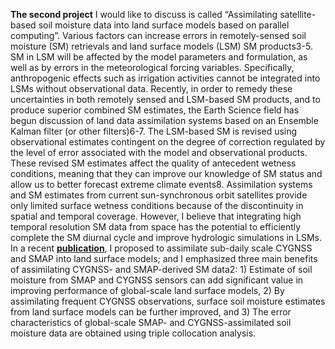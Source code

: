 
__The second project__ I would like to discuss is called “Assimilating satellite-based soil moisture data into land surface models based on parallel computing”. 
Various factors can increase errors in remotely-sensed soil moisture (SM) retrievals and land surface models (LSM) SM products3-5. 
SM in LSM will be affected by the model parameters and formulation, as well as by errors in the meteorological forcing variables.
Specifically, anthropogenic effects such as irrigation activities cannot be integrated into LSMs without observational data.
Recently, in order to remedy these uncertainties in both remotely sensed and LSM-based SM products, and to produce superior combined SM estimates, the Earth Science field has begun discussion of land data assimilation systems based on an Ensemble Kalman filter (or other filters)6-7. The LSM-based SM is revised using observational estimates contingent on the degree of correction regulated by the level of error associated with the model and observational products. These revised SM estimates affect the quality of antecedent wetness conditions, meaning that they can improve our knowledge of SM status and allow us to better forecast extreme climate events8. Assimilation systems and SM estimates from current sun-synchronous orbit satellites provide only limited surface wetness conditions because of the discontinuity in spatial and temporal coverage. However, I believe that integrating high temporal resolution SM data from space has the potential to efficiently complete the SM diurnal cycle and improve hydrologic simulations in LSMs. In a recent __[publication](https://github.com/Hyunglok-Kim/Hyunglok-Kim.github.io/blob/master/pdf/16.Kim_etal_2020_RSE.pdf)__, I proposed to assimilate sub-daily scale CYGNSS and SMAP into land surface models; and I emphasized three main benefits of assimilating CYGNSS- and SMAP-derived  SM data2: 1) Estimate of soil moisture from SMAP and CYGNSS sensors can add significant value in improving performance of global-scale land surface models, 2) By assimilating frequent CYGNSS observations, surface soil moisture estimates from land surface models can be further improved, and 3) The error characteristics of global-scale SMAP- and CYGNSS-assimilated soil moisture data are obtained using triple collocation analysis.
